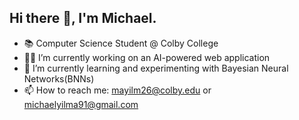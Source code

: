 ## Hi there 👋, I'm Michael.


- 📚 Computer Science Student @ Colby College
- 👨‍💻 I’m currently working on an AI-powered web application 
- 🌱 I’m currently learning and experimenting with Bayesian Neural Networks(BNNs)
- 📫 How to reach me: mayilm26@colby.edu or michaelyilma91@gmail.com
